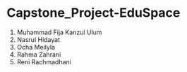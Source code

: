 # Capstone_Project-EduSpace
1. Muhammad Fija Kanzul Ulum
2. Nasrul Hidayat
3. Ocha Meilyla
4. Rahma Zahrani
5. Reni Rachmadhani
